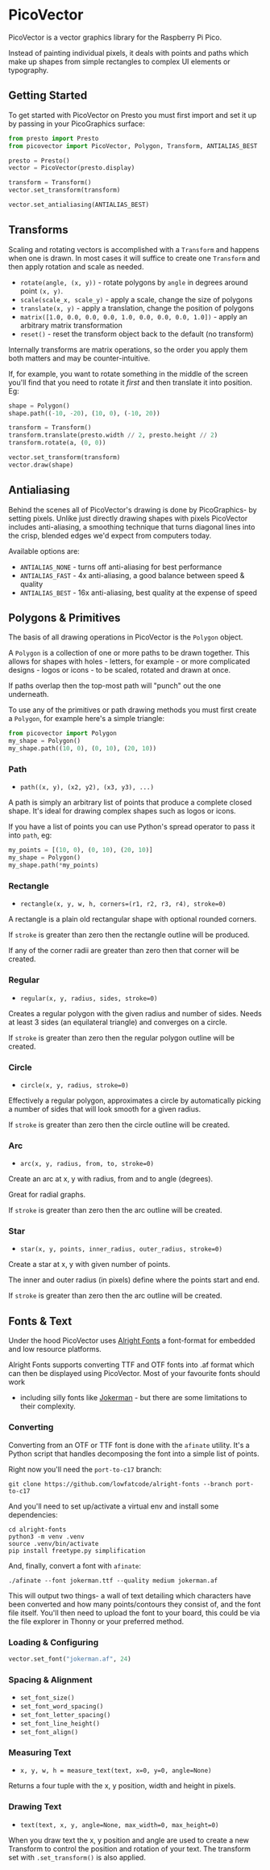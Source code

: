 # PicoVector

PicoVector is a vector graphics library for the Raspberry Pi Pico.

Instead of painting individual pixels, it deals with points and paths which
make up shapes from simple rectangles to complex UI elements or typography.


## Getting Started

To get started with PicoVector on Presto you must first import and set it up
by passing in your PicoGraphics surface:

```python
from presto import Presto
from picovector import PicoVector, Polygon, Transform, ANTIALIAS_BEST

presto = Presto()
vector = PicoVector(presto.display)

transform = Transform()
vector.set_transform(transform)

vector.set_antialiasing(ANTIALIAS_BEST)
```

## Transforms

Scaling and rotating vectors is accomplished with a `Transform` and happens
when one is drawn. In most cases it will suffice to create one `Transform`
and then apply rotation and scale as needed.

* `rotate(angle, (x, y))` - rotate polygons by `angle` in degrees
around point `(x, y)`.
* `scale(scale_x, scale_y)` - apply a scale, change the size of polygons
* `translate(x, y)` - apply a translation, change the position of polygons
* `matrix([1.0, 0.0, 0.0, 0.0, 1.0, 0.0, 0.0, 0.0, 1.0])` - apply an arbitrary matrix transformation
* `reset()` - reset the transform object back to the default (no transform)

Internally transforms are matrix operations, so the order you apply them
both matters and may be counter-intuitive.

If, for example, you want to rotate something in the middle of the screen
you'll find that you need to rotate it *first* and then translate it into
position. Eg:

```python
shape = Polygon()
shape.path((-10, -20), (10, 0), (-10, 20))

transform = Transform()
transform.translate(presto.width // 2, presto.height // 2)
transform.rotate(a, (0, 0))

vector.set_transform(transform)
vector.draw(shape)
```

## Antialiasing

Behind the scenes all of PicoVector's drawing is done by PicoGraphics- by
setting pixels. Unlike just directly drawing shapes with pixels PicoVector
includes anti-aliasing, a smoothing technique that turns diagonal lines
into the crisp, blended edges we'd expect from computers today.

Available options are:

* `ANTIALIAS_NONE` - turns off anti-aliasing for best performance
* `ANTIALIAS_FAST` - 4x anti-aliasing, a good balance between speed & quality
* `ANTIALIAS_BEST` - 16x anti-aliasing, best quality at the expense of speed

## Polygons & Primitives

The basis of all drawing operations in PicoVector is the `Polygon` object.

A `Polygon` is a collection of one or more paths to be drawn together. This
allows for shapes with holes - letters, for example - or more complicated
designs - logos or icons - to be scaled, rotated and drawn at once.

If paths overlap then the top-most path will "punch" out the one underneath.

To use any of the primitives or path drawing methods you must first create
a `Polygon`, for example here's a simple triangle:

```python
from picovector import Polygon
my_shape = Polygon()
my_shape.path((10, 0), (0, 10), (20, 10))
```

### Path

* `path((x, y), (x2, y2), (x3, y3), ...)`

A path is simply an arbitrary list of points that produce a complete closed
shape. It's ideal for drawing complex shapes such as logos or icons.

If you have a list of points you can use Python's spread operator to pass it
into `path`, eg:

```python
my_points = [(10, 0), (0, 10), (20, 10)]
my_shape = Polygon()
my_shape.path(*my_points)
```

### Rectangle

* `rectangle(x, y, w, h, corners=(r1, r2, r3, r4), stroke=0)`

A rectangle is a plain old rectangular shape with optional rounded corners.

If `stroke` is greater than zero then the rectangle outline will be produced.

If any of the corner radii are greater than zero then that corner will be created.

### Regular

* `regular(x, y, radius, sides, stroke=0)`

Creates a regular polygon with the given radius and number of sides. Needs at
least 3 sides (an equilateral triangle) and converges on a circle.

If `stroke` is greater than zero then the regular polygon outline will be created.

### Circle

* `circle(x, y, radius, stroke=0)`

Effectively a regular polygon, approximates a circle by automatically picking
a number of sides that will look smooth for a given radius.

If `stroke` is greater than zero then the circle outline will be created.

### Arc

* `arc(x, y, radius, from, to, stroke=0)`

Create an arc at x, y with radius, from and to angle (degrees).

Great for radial graphs.

If `stroke` is greater than zero then the arc outline will be created.

### Star

* `star(x, y, points, inner_radius, outer_radius, stroke=0)`

Create a star at x, y with given number of points.

The inner and outer radius (in pixels) define where the points start and end.

If `stroke` is greater than zero then the arc outline will be created.

## Fonts & Text

Under the hood PicoVector uses [Alright Fonts](https://github.com/lowfatcode/alright-fonts)
a font-format for embedded and low resource platforms.

Alright Fonts supports converting TTF and OTF fonts into .af format which can
then be displayed using PicoVector. Most of your favourite fonts should work
- including silly fonts like [Jokerman](https://en.wikipedia.org/wiki/Jokerman_(typeface)) - but there are some limitations to their complexity.

### Converting

Converting from an OTF or TTF font is done with the `afinate` utility. It's a 
Python script that handles decomposing the font into a simple list of points.

Right now you'll need the `port-to-c17` branch:

```
git clone https://github.com/lowfatcode/alright-fonts --branch port-to-c17
```

And you'll need to set up/activate a virtual env and install some dependencies:

```
cd alright-fonts
python3 -m venv .venv
source .venv/bin/activate
pip install freetype.py simplification
```

And, finally, convert a font with `afinate`:

```
./afinate --font jokerman.ttf --quality medium jokerman.af
```

This will output two things- a wall of text detailing which characters have
been converted and how many points/contours they consist of, and the font
file itself. You'll then need to upload the font to your board, this could
be via the file explorer in Thonny or your preferred method.

### Loading & Configuring

```python
vector.set_font("jokerman.af", 24)
```

### Spacing & Alignment

* `set_font_size()` 
* `set_font_word_spacing()`
* `set_font_letter_spacing()`
* `set_font_line_height()`
* `set_font_align()`

### Measuring Text

* `x, y, w, h = measure_text(text, x=0, y=0, angle=None)`

Returns a four tuple with the x, y position, width and height in pixels.

### Drawing Text

* `text(text, x, y, angle=None, max_width=0, max_height=0)`

When you draw text the x, y position and angle are used to create a new
Transform to control the position and rotation of your text. The transform
set with `.set_transform()` is also applied.
